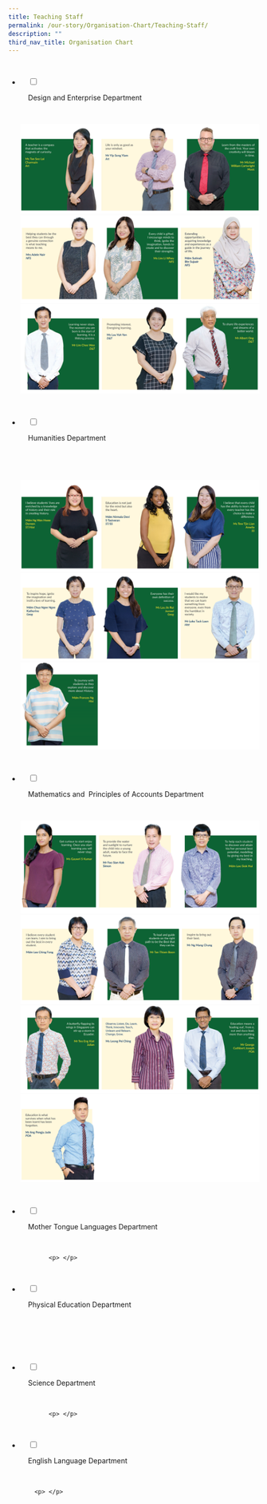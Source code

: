 ```yaml
---
title: Teaching Staff
permalink: /our-story/Organisation-Chart/Teaching-Staff/
description: ""
third_nav_title: Organisation Chart
---
```

<ul class="jekyllcodex_accordion">

  <li>

    <input type="checkbox" id="accordion1">

    <label for="accordion1">Design and Enterprise Department</label>

    <div>

<p> 
<img style="width:100%;height:50%" src="/images/Our%20Story/Organisation%20Chart/Teaching%20Staff/Design%20and%20Enterprise%20Dpt/D1.png">
<img style="width:100%;height:50%" src="/images/Our%20Story/Organisation%20Chart/Teaching%20Staff/Design%20and%20Enterprise%20Dpt/D2.png">
<img style="width:100%;height:50%" src="/images/Our%20Story/Organisation%20Chart/Teaching%20Staff/Design%20and%20Enterprise%20Dpt/D3.png">
			</p>

    </div>

</li>
	<li>

    <input type="checkbox" id="accordion2">

    <label for="accordion2">Humanities Department</label>

    <div>

      <p> 
				<img style="width:100%;height:50%" src="/images/Our%20Story/Organisation%20Chart/Teaching%20Staff/Humanities%20Department/H1.png">
			<img style="width:100%;height:50%" src="/images/Our%20Story/Organisation%20Chart/Teaching%20Staff/Humanities%20Department/H2.png">
			<img style="width:100%;height:50%" src="/images/Our%20Story/Organisation%20Chart/Teaching%20Staff/Humanities%20Department/H3.png"></p>

    </div>

</li>
	
<li>

    <input type="checkbox" id="accordion3">

    <label for="accordion3">Mathematics and  Principles of Accounts Department</label>

    <div>

<p> 			
<img style="width:100%;height:50%" src="/images/Our%20Story/Organisation%20Chart/Teaching%20Staff/Mathematics%20and%20%20POA%20Dpt/M1.png">
			<img style="width:100%;height:50%" src="/images/Our%20Story/Organisation%20Chart/Teaching%20Staff/Mathematics%20and%20%20POA%20Dpt/M2.png">
			<img style="width:100%;height:50%" src="/images/Our%20Story/Organisation%20Chart/Teaching%20Staff/Mathematics%20and%20%20POA%20Dpt/M3.png">
			<img style="width:100%;height:50%" src="/images/Our%20Story/Organisation%20Chart/Teaching%20Staff/Mathematics%20and%20%20POA%20Dpt/M4.png"></p>

    </div>

</li>
	
<li>

    <input type="checkbox" id="accordion4">

    <label for="accordion4">Mother Tongue Languages Department</label>

    <div>

			<p> </p>

  </div>

</li>
	
<li>

    <input type="checkbox" id="accordion5">

    <label for="accordion5">Physical Education Department</label>

    <div>

      	<p> </p>

    </div>

</li>
	
<li>

    <input type="checkbox" id="accordion6">

    <label for="accordion6">Science Department</label>

    <div>

			<p> </p>

    </div>

</li>
	
<li>

    <input type="checkbox" id="accordion7">

    <label for="accordion7">English Language Department</label>

    <div>

		<p> </p>

    </div>

</li>
	
	

	
</ul>